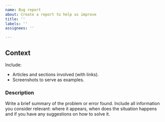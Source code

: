 ```yaml
---
name: Bug report
about: Create a report to help us improve
title: ''
labels: ''
assignees: ''

---
```


<!---This space is exclusive for malfunction problems, errors or improvement ideas for Mercado Pago developers website. I.e., if you find a button that isn’t working..-->

<!--- If you are experiencing problems with the integration of any product documented in the developer site, we suggest contacting [the oficial developer support](mercadopago.com.ar/developers/es/support/)-->
 
## Context
Include:
- Articles and sections involved (with links).
- Screenshots to serve as examples.

### Description
Write a brief summary of the problem or error found. Include all information you consider relevant: where it appears, when does the situation happens and if you have any suggestions on how to solve it.
